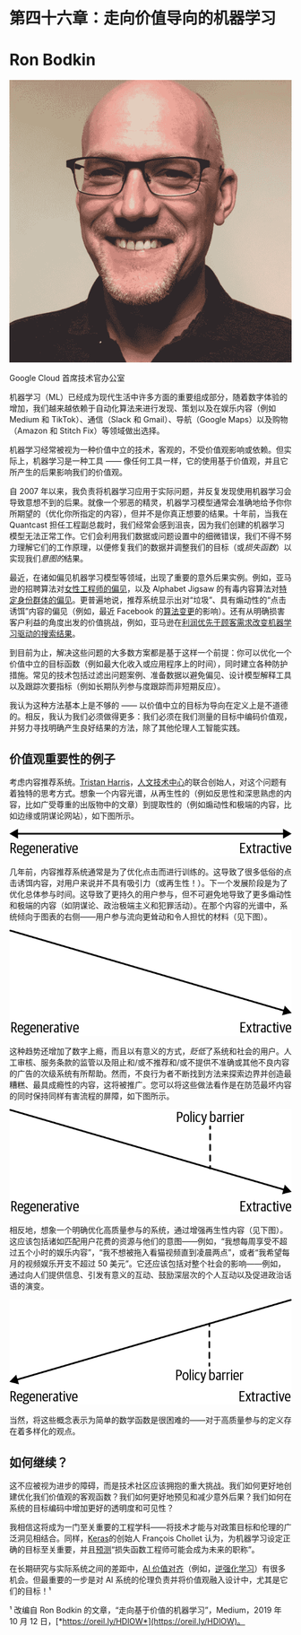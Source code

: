 # 第四十六章：走向价值导向的机器学习

# Ron Bodkin

![](img/Ron_Bodkin.png)

Google Cloud 首席技术官办公室

机器学习（ML）已经成为现代生活中许多方面的重要组成部分，随着数字体验的增加，我们越来越依赖于自动化算法来进行发现、策划以及在娱乐内容（例如 Medium 和 TikTok）、通信（Slack 和 Gmail）、导航（Google Maps）以及购物（Amazon 和 Stitch Fix）等领域做出选择。

机器学习经常被视为一种价值中立的技术，客观的，不受价值观影响或依赖。但实际上，机器学习是一种工具 —— 像任何工具一样，它的使用基于价值观，并且它所产生的后果影响我们的价值观。

自 2007 年以来，我负责将机器学习应用于实际问题，并反复发现使用机器学习会导致意想不到的后果。就像一个邪恶的精灵，机器学习模型通常会准确地给予你你所期望的（优化你所指定的内容），但并不是你真正想要的结果。十年前，当我在 Quantcast 担任工程副总裁时，我们经常会感到沮丧，因为我们创建的机器学习模型无法正常工作。它们会利用我们数据或问题设置中的细微错误，我们不得不努力理解它们的工作原理，以便修复我们的数据并调整我们的目标（或*损失函数*）以实现我们*意图的*结果。

最近，在诸如偏见机器学习模型等领域，出现了重要的意外后果实例。例如，亚马逊的招聘算法对[女性工程师的偏见](https://oreil.ly/UIRbD)，以及 Alphabet Jigsaw 的有毒内容算法对[特定身份群体的偏见](https://oreil.ly/NVLck)。更普遍地说，推荐系统显示出对“垃圾”、具有煽动性的“点击诱饵”内容的偏见（例如，最近 Facebook 的[算法变更](https://oreil.ly/ZTC9I)的影响）。还有从明确损害客户利益的角度出发的价值挑战，例如，亚马逊在[利润优先于顾客需求改变机器学习驱动的搜索结果](https://oreil.ly/1ut8d)。

到目前为止，解决这些问题的大多数方案都是基于这样一个前提：你可以优化一个价值中立的目标函数（例如最大化收入或应用程序上的时间），同时建立各种防护措施。常见的技术包括过滤出问题案例、准备数据以避免偏见、设计模型解释工具以及跟踪次要指标（例如长期队列参与度跟踪而非短期反应）。

我认为这种方法基本上是不够的 —— 以价值中立的目标为导向在定义上是不道德的。相反，我认为我们必须做得更多：我们必须在我们测量的目标中编码价值观，并努力寻找明确产生良好结果的方法，除了其他伦理人工智能实践。

## 价值观重要性的例子

考虑内容推荐系统。[Tristan Harris](https://twitter.com/tristanharris)，[人文技术中心](https://humanetech.com)的联合创始人，对这个问题有着独特的思考方式。想象一个内容光谱，从再生性的（例如反思性和深思熟虑的内容，比如广受尊重的出版物中的文章）到提取性的（例如煽动性和极端的内容，比如边缘或阴谋论网站），如下图所示。

![图像](img/aeds_46in01.png)

几年前，内容推荐系统通常是为了优化点击而进行训练的。这导致了很多低俗的点击诱饵内容，对用户来说并不具有吸引力（或再生性！）。下一个发展阶段是为了优化总体参与时间。这导致了更持久的用户参与，但不可避免地导致了更多煽动性和极端的内容（如阴谋论、政治极端主义和犯罪活动）。在那个内容的光谱中，系统倾向于图表的右侧——用户参与流向更耸动和令人担忧的材料（见下图）。

![图像](img/aeds_46in02.png)

这种趋势还增加了数字上瘾，而且以有意义的方式，*贬低*了系统和社会的用户。人工审核、服务条款的监管以及阻止和/或不推荐和/或不提供不准确或其他不良内容的广告的次级系统有所帮助。然而，不良行为者不断找到方法来探索边界并创造最糟糕、最具成瘾性的内容，这将被推广。您可以将这些做法看作是在防范最坏内容的同时保持同样有害流程的屏障，如下图所示。

![图像](img/aeds_46in03.png)

相反地，想象一个明确优化高质量参与的系统，通过增强再生性内容（见下图）。这应该包括诸如匹配用户花费的资源与他们的意图——例如，“我想每周享受不超过五个小时的娱乐内容”，“我不想被拖入看猫视频直到凌晨两点”，或者“我希望每月的视频娱乐开支不超过 50 美元”。它还应该包括对整个社会的影响——例如，通过向人们提供信息、引发有意义的互动、鼓励深层次的个人互动以及促进政治话语的演变。

![图像](img/aeds_46in04.png)

当然，将这些概念表示为简单的数学函数是很困难的——对于高质量参与的定义存在着多样化的观点。

## 如何继续？

这不应被视为进步的障碍，而是技术社区应该拥抱的重大挑战。我们如何更好地创建优化我们价值观的客观函数？我们如何更好地预见和减少意外后果？我们如何在系统的目标编码中增加更好的透明度和可见性？

我相信这将成为一门至关重要的工程学科——将技术才能与对政策目标和伦理的广泛洞见相结合。同样，[Keras](https://keras.io)的创始人 François Chollet 认为，为机器学习设定正确的目标至关重要，并且[预测](https://oreil.ly/WQ4HI)“损失函数工程师可能会成为未来的职称”。

在长期研究与实际系统之间的差距中，[AI 价值对齐](https://oreil.ly/bTSlx)（例如，[逆强化学习](https://oreil.ly/mKy4_)）有很多机会。但最重要的一步是对 AI 系统的伦理负责并将价值观融入设计中，尤其是它们的目标！¹

¹ 改编自 Ron Bodkin 的文章，“走向基于价值的机器学习”，Medium，2019 年 10 月 12 日，[*https://oreil.ly/HDlOW*](https://oreil.ly/HDlOW)。
